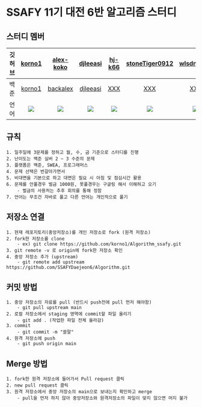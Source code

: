 
# SSAFY 11기 대전 6반 알고리즘 스터디

## 스터디 멤버

|깃허브|[korno1](https://github.com/korno1)|[alex-koko](https://github.com/alex-koko)|[djleeasi](https://github.com/djleeasi)|[hj-k66](https://github.com/hj-k66)| [stoneTiger0912](https://github.com/stoneTiger0912)|[wlsdn2749](https://github.com/wlsdn2749)|
|:---:|:-----------:|:-----------:|:-----------:|:-----------:|:-----------:|:-----------:|
|백준|[korno1](https://solved.ac/profile/korno1)|[backalex](https://solved.ac/profile/backalex)|[djleeasi](https://solved.ac/profile/djleeasi)|[XXX](https://solved.ac/profile/XXX)|[XXX](https://solved.ac/profile/XXX)|[XXX](https://solved.ac/profile/XXX)
|언어|<img src = "https://img.shields.io/badge/Java-007396?style=flat-square&logo=java&logoColor=white"/>|<img src = "https://img.shields.io/badge/Java-007396?style=flat-square&logo=java&logoColor=white"/>|<img src = "https://img.shields.io/badge/Java-007396?style=flat-square&logo=java&logoColor=white"/>|<img src = "https://img.shields.io/badge/Java-007396?style=flat-square&logo=java&logoColor=white"/>| <img src = "https://img.shields.io/badge/Java-007396?style=flat-square&logo=java&logoColor=white"/>|<img src = "https://img.shields.io/badge/Java-007396?style=flat-square&logo=java&logoColor=white"/>

## 규칙
```
1. 일주일에 3문제를 정하고 월, 수, 금 기준으로 스터디를 진행
2. 난이도는 백준 실버 2 ~ 3 수준의 문제
3. 플랫폼은 백준, SWEA, 프로그래머스
4. 문제 선택은 번갈아가면서
5. 비대면을 기본으로 하고 대면은 필요 시 아침 및 점심시간 활용
6. 문제를 안풀경우 벌금 1000원, 못풀경우는 구글링 해서 이해하고 오기
	- 벌금의 사용처는 추후 회의를 통해 정함
7. 언어는 무조건 자바로 풀고 다른 언어는 개인적으로 풀기
```

## 저장소 연결
```
1. 현재 레포지토리(중앙저장소)를 개인 저장소로 fork (원격 저장소)
2. fork한 저장소를 clone
	- ex) git clone https://github.com/korno1/Algorithm_ssafy.git
3. git remote -v 로 origin에 fork한 저장소 확인
4. 중앙 저장소 추가 (upstream)
	- git remote add upstream https://github.com/SSAFYDaejeon6/Algorithm.git
```

## 커밋 방법
```
1. 중앙 저장소의 자료를 pull (반드시 push전에 pull 먼저 해야함)
	- git pull upstream main
2. 로컬 저장소에서 staging 영역에 commit할 파일 올리기
	- git add . (작업한 파일 전체 올라감)
3. commit
	- git commit -m "쓸말"
4. 원격 저장소에 push
	- git push origin main
```

## Merge 방법
```
1. fork한 원격 저장소에 들어가서 Pull request 클릭
2. new pull request 클릭
3. 원격 저장소에서 중앙 저장소의 main으로 보내는지 확인하고 merge
	- pull을 먼저 하지 않아 중앙저장소와 원격저장소의 파일이 맞지 않으면 머지 불가
```
